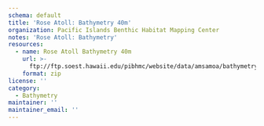 ```yaml
---
schema: default
title: 'Rose Atoll: Bathymetry 40m'
organization: Pacific Islands Benthic Habitat Mapping Center
notes: 'Rose Atoll: Bathymetry'
resources:
  - name: Rose Atoll Bathymetry 40m
    url: >-
      ftp://ftp.soest.hawaii.edu/pibhmc/website/data/amsamoa/bathymetry/Rose_40m.asc.zip
    format: zip
license: ''
category:
  - Bathymetry
maintainer: ''
maintainer_email: ''
---
```

